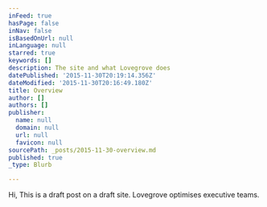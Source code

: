 ```yaml
---
inFeed: true
hasPage: false
inNav: false
isBasedOnUrl: null
inLanguage: null
starred: true
keywords: []
description: The site and what Lovegrove does
datePublished: '2015-11-30T20:19:14.356Z'
dateModified: '2015-11-30T20:16:49.180Z'
title: Overview
author: []
authors: []
publisher:
  name: null
  domain: null
  url: null
  favicon: null
sourcePath: _posts/2015-11-30-overview.md
published: true
_type: Blurb

---
```

Hi, This is a draft post on a draft site.  Lovegrove optimises executive teams.